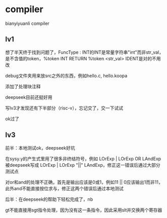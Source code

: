 # compiler
bianyiyuanli compiler

## lv1 
想了半天终于找到问题了，FuncType : INT的INT是常量字符串"int"而非str_val，是不含值的token，%token INT RETURN %token <str_val> IDENT是对的不用改

debug文件夹用来放src之外的东西，例如hello.c, hello.koopa

添加了处理块注释

deepseek目前还挺好用

写lv3才发现还有下半部分（risc-v），忘记交了，交一下试试

ok过了


## lv3
前半：本地测试ok，deepseek好坑

在sysy.y的产生式里用了很多非终结符号，例如 LOrExp | LOrExp OR LAndExp 被deepseek写成 LOrExp | LOrExp "||" LAndExp，修正这一错误后通过大部分测试点

对or和and的处理不正确，首先是输出应该是0或1，例如11 || 0应该输出1而非11，此外and不能直接按位求与，修正这两个错误后通过本地测试

后半：在deepseek的帮助下轻松完成了，nb

gt不能直接用sgt指令处理，因为没有这一条指令，因此采用slt并交换两个寄存器